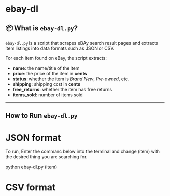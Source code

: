 # ebay-dl

## 📦 What is `ebay-dl.py`?

`ebay-dl.py` is a script that scrapes eBAy search result pages and extracts item listings into data formats such as JSON or CSV. 

For each item found on eBay, the script extracts:

- **name**: the name/title of the item  
- **price**: the price of the item in **cents**  
- **status**: whether the item is *Brand New*, *Pre-owned*, etc.  
- **shipping**: shipping cost in **cents** 
- **free_returns**: whether the item has free returns   
- **items_sold**: number of items sold 


---

##  How to Run `ebay-dl.py`

# JSON format
To run, Enter the commanc below into the terminal and change (item) with the desired thing you are searching for.

python ebay-dl.py (item)

# CSV format